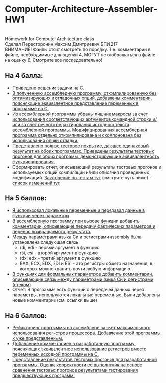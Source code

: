 # Computer-Architecture-Assembler-HW1
<br>Homework for Computer Architecture class
<br>Сделал Пересторонин Максим Дмитриевич БПИ 217
<br> ВНИМАНИЕ! Файлы стоит смотреть по порядку. Т.е. комментарии в файле, необходимиые для оценки 4, МОГУТ не отображаться в файле на оценку 6. Смотрите все последовательно!
## На 4 балла:
* [Приведено решение задачи на C.](https://github.com/mperestoronin/Computer-Architecture-Assembler/tree/main/CFiles)
* [В полученную ассемблерную программу, откомпилированную без оптимизирующих и отладочных опций, добавлены комментарии, поясняющие эквивалентное представление переменных в программе на C.](https://github.com/mperestoronin/Computer-Architecture-Assembler/tree/main/Assembler_Original)
* [Из ассемблерной программы убраны лишние макросы за счет использования соответствующих аргументов командной строки и/или за счет ручного редактирования исходного текста ассемблерной программы. Модифицированная ассемблерная программа отдельно откомпилирована
и скомпонована без использования опций отладки.](https://github.com/mperestoronin/Computer-Architecture-Assembler/tree/main/Assembler_edited)
* [Представлено полное тестовое покрытие, дающее одинаковый результат
на обоих программах. Приведены результаты тестовых прогонов для обоих программ, демонстрирующие эквивалентность функционирования.](https://github.com/mperestoronin/Computer-Architecture-Assembler/blob/main/Tests.md)
* Сформировать отчет, описывающий результаты тестовых прогонов и используемых опций компиляции и/или описания проведенных модификаций. [Заключение по тестам тут](https://github.com/mperestoronin/Computer-Architecture-Assembler/blob/main/Tests.md#%D0%B7%D0%B0%D0%BA%D0%BB%D1%8E%D1%87%D0%B5%D0%BD%D0%B8%D0%B5) (смотрите чуть ниже) - [список изменений тут](https://github.com/mperestoronin/Computer-Architecture-Assembler/blob/main/Assembler_edited/for_4_points/Edit_log.md)
## На 5 баллов:
* [Я использовал локальные переменные и передавал данные в функции через параметры](https://github.com/mperestoronin/Computer-Architecture-Assembler/tree/main/CFiles)
* [В ассемблерную программу при вызове функции добавить комментарии, описывающие передачу фактических параметров и перенос возвращаемого результата.](https://github.com/mperestoronin/Computer-Architecture-Assembler/blob/main/Assembler_edited/for_5_points/main_edited_comments.s)
* Между параметрами языка Си и регистрами assembly была установлена следующая связь:
  * rdi, edi - первый аргумент в функцию
  * rsi, esi - второй аргумент в функцию
  * rdx, edx - третий аргумент в функцию
  * EAX, ECX, EDX, EDI и ESI - это регистры общего назначения, в которых можно хранить почти любую информацию.
* [В функциях для формальных параметров добавить комментарии, описывающие связь между параметрами языка Си и регистрами (стеком)](https://github.com/mperestoronin/Computer-Architecture-Assembler/tree/main/Assembler_edited/for_5_points)
* Отчет: В программе есть функции с передачей данных через параметры, используются локальные переменные. Были добавлены новые комментарии (см. ссылки выше)
## На 6 баллов:
* [Рефакторинг программы на ассемблере за счет максимального использования регистров процессора. Добавление этой программы к уже представленным.]()
* [Добавление комментариев в разработанную программу, поясняющих эквивалентное использование регистров вместо переменных исходной программы на C.](https://github.com/mperestoronin/Computer-Architecture-Assembler/tree/main/Assembler_edited/for_6_points)
* [Представление результатов тестовых прогонов для разработанной программы. Оценка корректности ее выполнения на основе сравнения тестовых прогонов результатами тестирования предшествующих программ.]()
